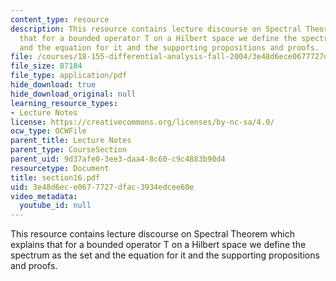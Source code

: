 ```yaml
---
content_type: resource
description: This resource contains lecture discourse on Spectral Theorem which explains
  that for a bounded operator T on a Hilbert space we define the spectrum as the set
  and the equation for it and the supporting propositions and proofs.
file: /courses/18-155-differential-analysis-fall-2004/3e48d6ece0677727dfac3934edcee60e_section16.pdf
file_size: 87184
file_type: application/pdf
hide_download: true
hide_download_original: null
learning_resource_types:
- Lecture Notes
license: https://creativecommons.org/licenses/by-nc-sa/4.0/
ocw_type: OCWFile
parent_title: Lecture Notes
parent_type: CourseSection
parent_uid: 9d37afe0-3ee3-daa4-8c60-c9c4883b90d4
resourcetype: Document
title: section16.pdf
uid: 3e48d6ec-e067-7727-dfac-3934edcee60e
video_metadata:
  youtube_id: null
---
```

This resource contains lecture discourse on Spectral Theorem which explains that for a bounded operator T on a Hilbert space we define the spectrum as the set and the equation for it and the supporting propositions and proofs.